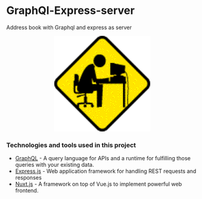 # GraphQl-Express-server
Address book with Graphql and express as server

 <div align="center" >
      <img
        src="./tbd.gif"
        alt="screenShot"
        width="50%"
        height="50%"
      />
  </div>

### Technologies and tools used in this project
- [GraphQL](https://graphql.org/) - A query language for APIs and a runtime for fulfilling those queries with your existing data. 
- [Express.js](http://expressjs.com/) - Web application framework for handling REST requests and responses
- [Nuxt.js](https://nuxtjs.org/) - A framework on top of Vue.js to implement powerful web frontend.